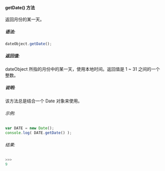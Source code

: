 #### getDate() 方法

  返回月份的某一天。

##### 语法:

  ```javascript
  dateObject.getDate();
  ```

##### 返回值:

  dateObject 所指的月份中的某一天，使用本地时间。返回值是 1 ~ 31 之间的一个整数。

##### 说明:

  该方法总是结合一个 Date 对象来使用。

###### 示例:

  ```javascript
  var DATE = new Date();
  console.log( DATE.getDate() );
  ```

###### 结果:

  ```javascript
  >>>
  9
  ```
